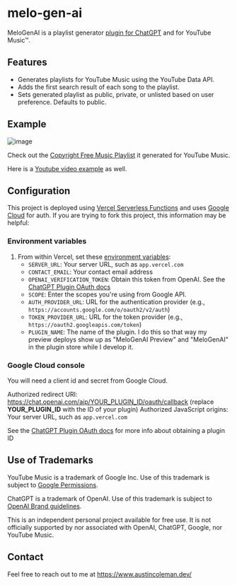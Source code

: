 # melo-gen-ai

MeloGenAI is a playlist generator [plugin for ChatGPT](https://openai.com/blog/chatgpt-plugins) and for YouTube Music™.

## Features

- Generates playlists for YouTube Music using the YouTube Data API.
- Adds the first search result of each song to the playlist.
- Sets generated playlist as public, private, or unlisted based on user preference. Defaults to public.

## Example

![image](https://github.com/AustinMichaelColeman/melo-gen-ai/assets/12992271/4e4fe260-95f9-407c-9369-8b1c9a01ede8)

Check out the [Copyright Free Music Playlist](https://music.youtube.com/browse/VLPLHue5YJSxY0idjvqtHa3cRqOeNycFW96t) it generated for YouTube Music.

Here is a [Youtube video example](https://www.youtube.com/watch?v=8pOSu8AR8j0) as well.

## Configuration

This project is deployed using [Vercel Serverless Functions](https://vercel.com/docs/concepts/functions/serverless-functions) and uses [Google Cloud](https://console.cloud.google.com/) for auth. If you are trying to fork this project, this information may be helpful:

### Environment variables

1. From within Vercel, set these [environment variables](https://vercel.com/docs/concepts/projects/environment-variables):
   - `SERVER_URL`: Your server URL, such as `app.vercel.com`
   - `CONTACT_EMAIL`: Your contact email address
   - `OPENAI_VERIFICATION_TOKEN`: Obtain this token from OpenAI. See the [ChatGPT Plugin OAuth docs](https://platform.openai.com/docs/plugins/authentication/oauth)
   - `SCOPE`: Enter the scopes you're using from Google API.
   - `AUTH_PROVIDER_URL`: URL for the authentication provider (e.g., `https://accounts.google.com/o/oauth2/v2/auth`)
   - `TOKEN_PROVIDER_URL`: URL for the token provider (e.g., `https://oauth2.googleapis.com/token`)
   - `PLUGIN_NAME`: The name of the plugin. I do this so that way my preview deploys show up as "MeloGenAI Preview" and "MeloGenAI" in the plugin store while I develop it.

### Google Cloud console

You will need a client id and secret from Google Cloud.

Authorized redirect URI: https://chat.openai.com/aip/YOUR_PLUGIN_ID/oauth/callback (replace **YOUR_PLUGIN_ID** with the ID of your plugin)
Authorized JavaScript origins: Your server URL, such as `app.vercel.com`

See the [ChatGPT Plugin OAuth docs](https://platform.openai.com/docs/plugins/authentication/oauth) for more info about obtaining a plugin ID

## Use of Trademarks

YouTube Music is a trademark of Google Inc. Use of this trademark is subject to [Google Permissions](https://about.google/brand-resource-center/).

ChatGPT is a trademark of OpenAI. Use of this trademark is subject to [OpenAI Brand guidelines](https://openai.com/brand).

This is an independent personal project available for free use. It is not officially supported by nor associated with OpenAI, ChatGPT, Google, nor YouTube Music.

## Contact

Feel free to reach out to me at https://www.austincoleman.dev/
